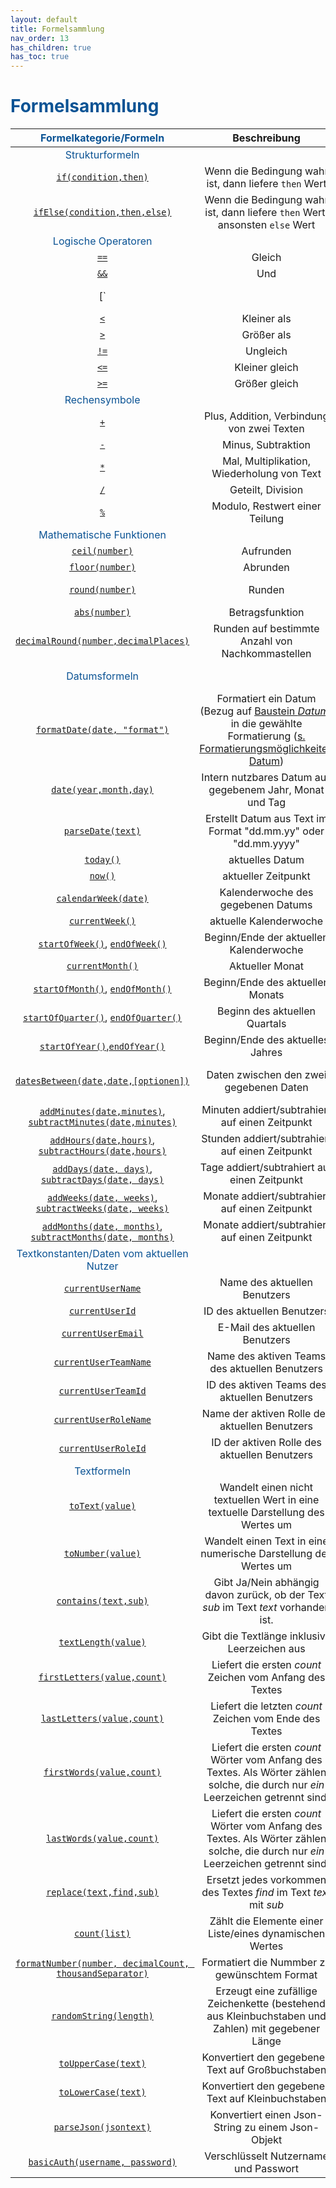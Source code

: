 ```yaml
---
layout: default
title: Formelsammlung
nav_order: 13
has_children: true
has_toc: true
---
```


# <span style="color:#0b5394">**Formelsammlung**</span>

|<span style="color:#0b5394">Formelkategorie/Formeln</span> | Beschreibung | Beispiel
|:------:              |:------------:            |:------------:
|<span style="color:#0b5394">Strukturformeln</span>|<span></span>|<span></span>
| [`if(condition,then)`](/docs/formulas/childs/other-formulas.html#strukturformel)   | Wenn die Bedingung wahr ist, dann liefere `then` Wert| `if(1==1, "wahr")` liefert "wahr"
| [`ifElse(condition,then,else)`](/docs/formulas/childs/other-formulas.html#strukturformel) | Wenn die Bedingung wahr ist, dann liefere `then` Wert, ansonsten `else` Wert | `ifElse(1==1, "wahr", "falsch")` liefert "wahr", `ifElse(1==2, "wahr", "falsch")` liefert "falsch"
|<span style="color:#0b5394">Logische Operatoren</span>  |<span></span>|<span></span>
| [`==`](/docs/formulas/childs/other-formulas.html#operatoren)            |Gleich               |`1 == 2` liefert false
| [`&&`](/docs/formulas/childs/other-formulas.html#operatoren)            |Und                  |`1 == 1 && 2 == 2` liefert true
| [`||`](/docs/formulas/childs/other-formulas.html#operatoren)            |Oder                 |`1 == 1 || 2 == 3` liefert true
| [`<`](/docs/formulas/childs/other-formulas.html#operatoren)             |Kleiner als          |`1 < 2` liefert true
| [`>`](/docs/formulas/childs/other-formulas.html#operatoren)             |Größer als           |`1 > 2` liefert false
| [`!=`](/docs/formulas/childs/other-formulas.html#operatoren)            |Ungleich             |`1 != 2` liefert true
| [`<=`](/docs/formulas/childs/other-formulas.html#operatoren)            |Kleiner gleich       |`1 <= 2` liefert true
| [`>=`](/docs/formulas/childs/other-formulas.html#operatoren)            |Größer gleich        |`1 >= 2` liefert false
|<span style="color:#0b5394">Rechensymbole</span>|<span></span>|<span></span>
| [`+`](/docs/formulas/childs/other-formulas.html#rechensymbole)             |Plus, Addition, Verbindung von zwei Texten      |`1 + 2` liefert 3, `"Hallo " + "Welt"` liefert "Hallo Welt"
| [`-`](/docs/formulas/childs/other-formulas.html#rechensymbole)             |Minus, Subtraktion   |`1 - 2` liefert -1
| [`*`](/docs/formulas/childs/other-formulas.html#rechensymbole)             |Mal, Multiplikation, Wiederholung von Text  |`2 * 3` liefert 6, `"Hallo " * 3` liefert "Hallo Hallo Hallo "
| [`/`](/docs/formulas/childs/other-formulas.html#rechensymbole)             |Geteilt, Division    |`6 / 2` liefert 3
| [`%`](/docs/formulas/childs/other-formulas.html#rechensymbole)             |Modulo, Restwert einer Teilung |`5 % 2` liefert 1
|<span style="color:#0b5394">Mathematische Funktionen</span>|<span></span>|<span></span>
|[`ceil(number)`](/docs/formulas/childs/number-formulas.html#zahlenformeln)             |Aufrunden            | `ceil(3.1)` liefert 4
|[`floor(number)`](/docs/formulas/childs/number-formulas.html#zahlenformeln)            |Abrunden             | `floor(3.9)` liefert 3
|[`round(number)`](/docs/formulas/childs/number-formulas.html#zahlenformeln)            |Runden               | `round(3.499)` liefert 3, `round(3.511)` liefert 4 
|[`abs(number)`](/docs/formulas/childs/number-formulas.html#zahlenformeln)              |Betragsfunktion      | `abs(-4)` liefert 4
|[`decimalRound(number,decimalPlaces)`](/docs/formulas/childs/number-formulas.html#zahlenformeln) | Runden auf bestimmte Anzahl von Nachkommastellen | `decimalRound(3.1789,2)` liefert 3.19, `decimalRound(3.2911,3)` liefert 3.291
|<span style="color:#0b5394">Datumsformeln</span>|<span></span>|(Beispiel Berechnungszeitpunkt: *15.06.2021 (Dienstag)* um 8:00 Uhr)
| [`formatDate(date, "format")`](/docs/formulas/childs/date-formulas.html#formatdate) | Formatiert ein Datum (Bezug auf [Baustein *Datum*](/docs/record-spec-settings/grand-childs-form/date.html)) in die gewählte Formatierung ([s. Formatierungsmöglichkeiten Datum](/docs/formulas/childs/date-formulas.html#formatierungsmöglichkeiten-bei-formatdate)) | `formatDate(today(), "dd.MM.yyyy")` liefert *15.06.2021*
|[`date(year,month,day)`](/docs/formulas/childs/date-formulas.html#datumsformeln-zum-erzeugen-von-daten ) | Intern nutzbares Datum aus gegebenem Jahr, Monat und Tag| `date(2021,06,15)` liefert *15.06.2021 00:00:00.000000*
|[`parseDate(text)`](/docs/formulas/childs/date-formulas.html#datumsformeln-zum-erzeugen-von-daten)  |Erstellt Datum aus Text im Format "dd.mm.yy" oder "dd.mm.yyyy"| Aufruf von "parseDate(15.06.2021)" liefert *15.06.2021 00:00:00.000000*
| [`today()`](/docs/formulas/childs/date-formulas.html#datumsformeln-zum-erzeugen-von-daten)     | aktuelles Datum | *15.06.2021 00:00:00.000000*
| [`now()`](/docs/formulas/childs/date-formulas.html#datumsformeln-zum-erzeugen-von-daten)     | aktueller Zeitpunkt | *15.06.2021 08:00:00.000000*
| [`calendarWeek(date)`](/docs/formulas/childs/date-formulas.html#datumsformeln-zu-kalenderwochen) | Kalenderwoche des gegebenen Datums| *24*
| [`currentWeek()`](/docs/formulas/childs/date-formulas.html#datumsformeln-zu-kalenderwochen)| aktuelle Kalenderwoche | *2021-W24*
|[`startOfWeek()`](/docs/formulas/childs/date-formulas.html#datumsformeln-zum-erzeugen-von-daten), [`endOfWeek()`](/docs/formulas/childs/date-formulas.html#datumsformeln-zum-erzeugen-von-daten)| Beginn/Ende der aktuellen Kalenderwoche |*14.06.2021 00:00:00.000000*, *20.06.2021 00:00:00.000000* 
| [`currentMonth()`]() | Aktueller Monat  | *2021-06*
|[`startOfMonth()`](/docs/formulas/childs/date-formulas.html#datumsformeln-zum-erzeugen-von-daten), [`endOfMonth()`](/docs/formulas/childs/date-formulas.html#datumsformeln-zum-erzeugen-von-daten)| Beginn/Ende des aktuellen Monats | *01.04.2021 00:00:00.000000*, *30.06.2021 00:00:00.000000*
| [`startOfQuarter()`](/docs/formulas/childs/date-formulas.html#datumsformeln-zum-erzeugen-von-daten), [`endOfQuarter()`](/docs/formulas/childs/date-formulas.html#datumsformeln-zum-erzeugen-von-daten)   | Beginn des aktuellen Quartals     | *01.04.2021 00:00:00.000000*, *30.06.2021 00:00:00.000000*
| [`startOfYear()`](/docs/formulas/childs/date-formulas.html#datumsformeln-zum-erzeugen-von-daten),[`endOfYear()`](/docs/formulas/childs/date-formulas.html#datumsformeln-zum-erzeugen-von-daten) | Beginn/Ende des aktuelles Jahres       | *01.01.2021 00:00:00.000000*, *31.12.2021 00:00:00.000000*
| [`datesBetween(date,date,[optionen])`](/docs/formulas/childs/date-formulas.html#weitere-datumsformeln) | Daten zwischen den zwei gegebenen Daten| *[15.06.2021, 16.06.2021, 17.06.2021, 18.06.2021]* Bei Angabe vom *18.06.2021* als zweites Datum 
| [`addMinutes(date,minutes)`](/docs/formulas/childs/date-formulas.html#datumsformeln-zum-errechnen-von-daten), [`subtractMinutes(date,minutes)`](/docs/formulas/childs/date-formulas.html#datumsformeln-zum-errechnen-von-daten)  | Minuten addiert/subtrahiert auf einen Zeitpunkt | Aufruf von "addMinutes(today(),1)" ergibt *15.06.2021 8:01:00.000000*
| [`addHours(date,hours)`](/docs/formulas/childs/date-formulas.html#datumsformeln-zum-errechnen-von-daten), [`subtractHours(date,hours)`](/docs/formulas/childs/date-formulas.html#datumsformeln-zum-errechnen-von-daten)    | Stunden addiert/subtrahiert auf einen Zeitpunkt | Aufruf von "addHours(today(),1)" ergibt *15.06.2021 9:00:00.000000*
| [`addDays(date, days)`](/docs/formulas/childs/date-formulas.html#datumsformeln-zum-errechnen-von-daten), [`subtractDays(date, days)`](/docs/formulas/childs/date-formulas.html#datumsformeln-zum-errechnen-von-daten)       | Tage addiert/subtrahiert auf einen Zeitpunkt | Aufruf von "addDays(today(),1)" ergibt *16.06.2021 8:00:00.000000*
| [`addWeeks(date, weeks)`](/docs/formulas/childs/date-formulas.html#datumsformeln-zum-errechnen-von-daten), [`subtractWeeks(date, weeks)`](/docs/formulas/childs/date-formulas.html#datumsformeln-zum-errechnen-von-daten)     | Monate addiert/subtrahiert auf einen Zeitpunkt | Aufruf von "addWeeks(today(),1)" ergibt *22.06.2021 8:00:00.000000*
| [`addMonths(date, months)`](/docs/formulas/childs/date-formulas.html#datumsformeln-zum-errechnen-von-daten), [`subtractMonths(date, months)`](/docs/formulas/childs/date-formulas.html#datumsformeln-zum-errechnen-von-daten)   | Monate addiert/subtrahiert auf einen Zeitpunkt | Aufruf von "addMonths(today(),1)" ergibt *15.07.2021 8:00:00.000000*
|<span style="color:#0b5394">Textkonstanten/Daten vom aktuellen Nutzer </span>|<span></span>|<span></span> 
| [`currentUserName`](/docs/formulas/childs/text-formulas.html#textkonstanten)       | Name des aktuellen Benutzers   | "Max Mustermann"
| [`currentUserId`](/docs/formulas/childs/text-formulas.html#textkonstanten)         | ID des aktuellen Benutzers     | "123abc123abc123abc123abc1231"
| [`currentUserEmail`](/docs/formulas/childs/text-formulas.html#textkonstanten)      | E-Mail des aktuellen Benutzers | "max.mustermann@mail.de"
| [`currentUserTeamName`](/docs/formulas/childs/text-formulas.html#textkonstanten)   | Name des aktiven Teams des aktuellen Benutzers | "Team 1"
| [`currentUserTeamId`](/docs/formulas/childs/text-formulas.html#textkonstanten)     | ID des aktiven Teams des aktuellen Benutzers | "123ab123"
| [`currentUserRoleName`](/docs/formulas/childs/text-formulas.html#textkonstanten)   | Name der aktiven Rolle des aktuellen Benutzers | "Admin"
| [`currentUserRoleId`](/docs/formulas/childs/text-formulas.html#textkonstanten)     | ID der aktiven Rolle des aktuellen Benutzers | "1234abcd"
|<span style="color:#0b5394">Textformeln</span>|<span></span>|<span></span> 
| [`toText(value)`](/docs/formulas/childs/text-formulas.html#textformeln-1)  | Wandelt einen nicht textuellen Wert in eine textuelle Darstellung des Wertes um | `toText(123)` liefert "123"
| [`toNumber(value)`](/docs/formulas/childs/number-formulas.html#zahlenformeln) | Wandelt einen Text in eine numerische Darstellung des Wertes um | `toNumber("123")` liefert 123
| [`contains(text,sub)`](/docs/formulas/childs/text-formulas.html#textbezogene-formeln) | Gibt Ja/Nein abhängig davon zurück, ob der Text *sub* im Text *text* vorhanden ist. | `contains("Hallo Welt","Welt")`  liefert true
| [`textLength(value)`](/docs/formulas/childs/text-formulas.html#textbezogene-formeln)  | Gibt die Textlänge inklusive Leerzeichen aus | `textLength("Hallo Welt")` liefert 10
| [`firstLetters(value,count)`](/docs/formulas/childs/text-formulas.html#textformeln-1) | Liefert die ersten *count* Zeichen vom Anfang des Textes | `firstLetters("Hallo Welt",5)` liefert "Hallo"
| [`lastLetters(value,count)`](/docs/formulas/childs/text-formulas.html#textformeln-1) | Liefert die letzten *count* Zeichen vom Ende des Textes | `lastLetters("Hallo Welt",4)` liefert "Welt"
| [`firstWords(value,count)`](/docs/formulas/childs/text-formulas.html#textformeln-1) | Liefert die ersten *count* Wörter vom Anfang des Textes. Als Wörter zählen solche, die durch nur *ein* Leerzeichen getrennt sind. | `firstWords("Hallo du große Welt",2)` liefert "Hallo du", `firstWords("Hallo,  du große Welt",2)` liefert "Hallo  du"
| [`lastWords(value,count)`](/docs/formulas/childs/text-formulas.html#textformeln-1) | Liefert die ersten *count* Wörter vom Anfang des Textes. Als Wörter zählen solche, die durch nur *ein* Leerzeichen getrennt sind. | *Der Stopp der Zählung erfolgt nach einem Leerzeichen und nur nach einem Leerzeichen*
| [`replace(text,find,sub)`](/docs/formulas/childs/text-formulas.html#textformeln-1) | Ersetzt jedes vorkommen des Textes *find* im Text *text* mit *sub* | `replace("Hallo Welt", "Welt", "Mond")` liefert "Hallo Mond"
| [`count(list)`](/docs/formulas/childs/number-formulas.html#zahlenformeln) | Zählt die Elemente einer Liste/eines dynamischen Wertes | `count([1,2,4])` liefert 3
| [`formatNumber(number, decimalCount, thousandSeparator)`](/docs/formulas/childs/text-formulas.html#textformeln-1) | Formatiert die Nummber zu gewünschtem Format | `formatNumber(1000,2,true)` das Ergebnis *1.000,00*  
| [`randomString(length)`](/docs/formulas/childs/text-formulas.html#textformeln-1) | Erzeugt eine zufällige Zeichenkette (bestehend aus Kleinbuchstaben und Zahlen) mit gegebener Länge  | `randomString(10)` könnte z.B. "f49gf623bk" liefern
| [`toUpperCase(text)`](/docs/formulas/childs/text-formulas.html#textformeln-1)  | Konvertiert den gegebenen Text auf Großbuchstaben | `toUpperCase("Hallo Welt")` liefert "HALLO WELT"
| [`toLowerCase(text)`](/docs/formulas/childs/text-formulas.html#textformeln-1)  | Konvertiert den gegebenen Text auf Kleinbuchstaben | `toLowerCase("Hallo Welt")` liefert "hallo welt"
| [`parseJson(jsontext)`](/docs/formulas/childs/text-formulas.html#textformeln-1) | Konvertiert einen Json-String zu einem Json-Objekt | <span></span>
| [`basicAuth(username, password)`](/docs/formulas/childs/text-formulas.html#textformeln-1) | Verschlüsselt Nutzername und Passwort  | <span></span>